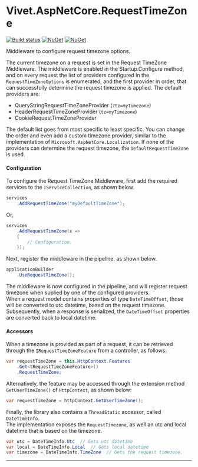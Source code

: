 # Vivet.AspNetCore.RequestTimeZone
[![Build status](https://ci.appveyor.com/api/projects/status/182f7gcym49fc5sq/branch/master?svg=true)](https://ci.appveyor.com/project/vivet/vivet-aspnetcore/branch/master)
[![NuGet](https://img.shields.io/nuget/dt/Vivet.AspNetCore.RequestTimeZone.svg)](https://www.nuget.org/packages/Vivet.AspNetCore.RequestTimeZone/)
[![NuGet](https://img.shields.io/nuget/v/Vivet.AspNetCore.RequestTimeZone.svg)](https://www.nuget.org/packages/Vivet.AspNetCore.RequestTimeZone/)  

Middleware to configure request timezone options.  

The current timezone on a request is set in the Request TimeZone Middleware. The middleware is enabled in the Startup.Configure method, and on every request the list of providers configured in the ```RequestTimeZoneOptions``` is enumerated, and the first provider in order, that can successfully determine the request timezone is applied. The default providers are:  

* QueryStringRequestTimeZoneProvider (```?tz=myTimezone```)
* HeaderRequestTimeZoneProvider (```tz=myTimezone```)
* CookieRequestTimeZoneProvider

The default list goes from most specific to least specific. You can change the order and even add a custom timezone provider, similar to the implementation of ```Microsoft.AspNetCore.Localization```. If none of the providers can determine the request timezone, the ```DefaultRequestTimeZone``` is used.  

#### Configuration
To configure the Request TimeZone Middleware, first add the required services to the ```IServiceCollection```, as shown below.  
```csharp
services
    .AddRequestTimeZone("myDefaultTimeZone");
```
Or,
```csharp
services
    .AddRequestTimeZone(x => 
    {
        // Configuration.
    });
```

Next, register the middleware in the pipeline, as shown below.   
```csharp
applicationBuilder
    .UseRequestTimeZone();
```

The middleware is now configured in the pipeline, and will register request timezone when suplied by one of the configured providers.  
When a request model contains properties of type ```DateTimeOffset```, those will be converted to utc datetime, based on the request timezone. Subsequently, when a response is serialized, the ```DateTimeOffset``` properties are converted back to local datetime.  

#### Accessors
When a timezone is provided as part of a request, it can be retrieved through the ```IRequestTimeZoneFeature``` from a controller, as follows:
```csharp
var requestTimeZone = this.HttpContext.Features
    .Get<tRequestTimeZoneFeature>()
    .RequestTimeZone;
```

Alternatively, the feature may be accessed through the extension method ```GetUserTimeZone()``` of ```HttpContext```, as shown below:
```csharp
var requestTimeZone = httpContext.GetUserTimeZone();
```

Finally, the library also contains a ```ThreadStatic``` accessor, called ```DateTimeInfo```.  
The implementation exposes the ```RequestTimezone```, as well an utc and local datetime that is based on the timezone. 

```csharp
var utc = DateTimeInfo.Utc  // Gets utc datetime
var local = DateTimeInfo.Local  // Gets local datetime
var timezone = DateTimeInfo.TimeZone  // Gets the request timezone.
```

***
